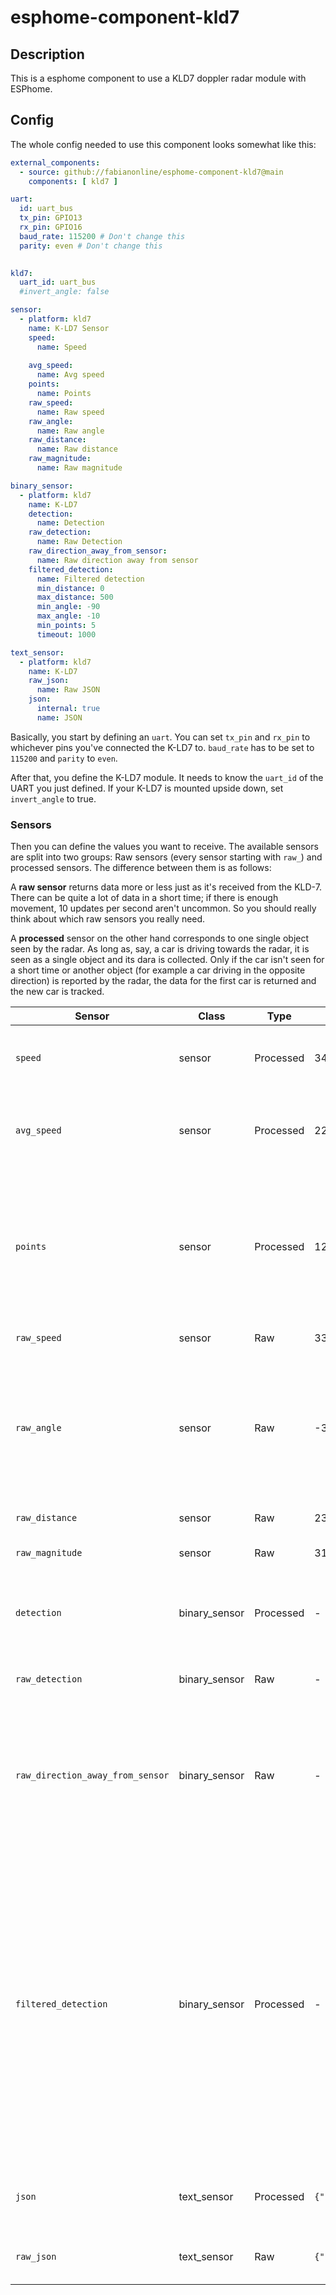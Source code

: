 # esphome-component-kld7

## Description

This is a esphome component to use a KLD7 doppler radar module with ESPhome.

## Config

The whole config needed to use this component looks somewhat like this:


```yaml
external_components:
  - source: github://fabianonline/esphome-component-kld7@main
    components: [ kld7 ]

uart:
  id: uart_bus
  tx_pin: GPIO13
  rx_pin: GPIO16
  baud_rate: 115200 # Don't change this
  parity: even # Don't change this
  

kld7:
  uart_id: uart_bus
  #invert_angle: false

sensor:
  - platform: kld7
    name: K-LD7 Sensor
    speed:
      name: Speed
    
    avg_speed:
      name: Avg speed
    points:
      name: Points
    raw_speed:
      name: Raw speed
    raw_angle:
      name: Raw angle
    raw_distance:
      name: Raw distance
    raw_magnitude:
      name: Raw magnitude

binary_sensor:
  - platform: kld7
    name: K-LD7
    detection:
      name: Detection
    raw_detection:
      name: Raw Detection
    raw_direction_away_from_sensor:
      name: Raw direction away from sensor
    filtered_detection:
      name: Filtered detection
      min_distance: 0
      max_distance: 500
      min_angle: -90
      max_angle: -10
      min_points: 5
      timeout: 1000

text_sensor:
  - platform: kld7
    name: K-LD7
    raw_json:
      name: Raw JSON
    json:
      internal: true
      name: JSON
```

Basically, you start by defining an `uart`. You can set `tx_pin` and `rx_pin` to whichever pins you've connected the K-LD7 to. `baud_rate` has to be set to `115200` and `parity` to `even`.

After that, you define the K-LD7 module. It needs to know the `uart_id` of the UART you just defined. If your K-LD7 is mounted upside down, set `invert_angle` to true.

### Sensors

Then you can define the values you want to receive. The available sensors are split into two groups: Raw sensors (every sensor starting with `raw_`) and processed sensors. The difference between them is as follows:

A **raw sensor** returns data more or less just as it's received from the KLD-7. There can be quite a lot of data in a short time; if there is enough movement, 10 updates per second aren't uncommon. So you should really think about which raw sensors you really need.

A **processed** sensor on the other hand corresponds to one single object seen by the radar. As long as, say, a car is driving towards the radar, it is seen as a single object and its dara is collected. Only if the car isn't seen for a short time or another object (for example a car driving in the opposite direction) is reported by the radar, the data for the first car is returned and the new car is tracked.

| Sensor | Class | Type | Example | Description |
| --- | --- | --- | --- | --- |
| `speed` | sensor | Processed | 34.1 | Returns the highest speed detected for the current object |
| `avg_speed` | sensor | Processed | 22.1 | Returns the average of all speeds detected for the current object |
| `points` | sensor | Processed | 12 | Returns the number of detections for the current object. Objects with less than 6 detections are discarded, so you should never see a lower number here. |
| `raw_speed` | sensor | Raw | 33.8 | Raw speed detected. |
| `raw_angle` | sensor | Raw | -3.8 | Raw angle detected. Positive values are to the right of the center axis of the sensor, negative values to the left. Inverted if `invert_angle` is set to `true`. |
| `raw_distance` | sensor | Raw | 2371 | Raw detection distance in cm. |
| `raw_magnitude` | sensor | Raw | 31.7 | Raw magnitude detected. |
| `detection` | binary_sensor | Processed | - | Shortly becomes `true` whenever a valid object was processed. |
| `raw_detection` | binary_sensor | Raw | - | Is `true` whenever the radar detects something. |
| `raw_direction_away_from_sensor` | binary_sensor | Raw | - | `true` if the currently detected object is moving away from the sensor, `false` otherwise. Only valid if `raw_detecttion` is true. |
| `filtered_detection` | binary_sensor | Processed | - | Only true, if an object is detected within certain parameters: It has to be between `min_distance` and `max_distance` cm from the radar and at an angle of between `min_angle` and `max_angle` degrees. Also it has to be detected for at least `min_points` times without more than `timeout` ms without an detection. |
| `json` | text_sensor | Processed | `{"speed":34.6,"avg_speed":21.9,"points":43}` | Returns all processed data as a single JSON string. |
| `raw_json` | text_sensor | Raw | `{"speed":-3.2,"angle":43.5,"distance":715,"magnitude":31.9}` | Returns all raw data as a single JSON string. |